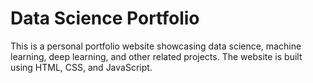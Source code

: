 # Data Science Portfolio

This is a personal portfolio website showcasing data science, machine learning, deep learning, and other related projects. The website is built using HTML, CSS, and JavaScript.